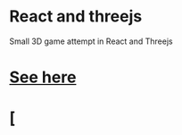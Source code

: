 # React and threejs
Small 3D game attempt in React and Threejs

# [See here](https://mmbn-react.netlify.app/)
# [
